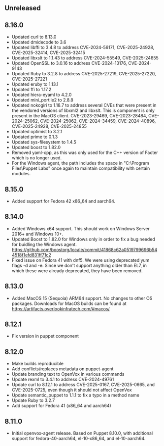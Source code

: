 ## Unreleased

## 8.16.0

* Updated curl to 8.13.0
* Updated dmidecode to 3.6
* Updated libffi to 3.4.8 to address CVE-2024-56171, CVE-2025-24928, CVE-2025-32414, CVE-2025-32415
* Updated libxslt to 1.1.43 to address CVE-2024-55549, CVE-2025-24855
* Updated OpenSSL to 3.0.16 to address CVE-2024-13176, CVE-2024-9143
* Updated Ruby to 3.2.8 to address CVE-2025-27219, CVE-2025-27220, CVE-2025-27221
* Updated eruby to 1.13.1
* Updated ffi to 1.17.2
* Updated hiera-eyaml to 4.2.0
* Updated mini_portile2 to 2.8.8
* Updated nokogiri to 1.18.7 to address several CVEs that were present in the vendored versions of libxml2 and libxslt. This is component is only present in the MacOS client. CVE-2023-29469, CVE-2023-28484, CVE-2024-25062, CVE-2024-25062, CVE-2024-34459, CVE-2024-40896, CVE-2025-24928, CVE-2025-24855
* Updated optimist to 3.2.1
* Updated prime to 0.1.3
* Updated sys-filesystem to 1.4.5
* Updated boost to 1.82.0
* Removed yaml-cpp, as this was only used for the C++ version of Facter which is no longer used.
* For the Windows agent, the path includes the space in "C:\Program Files\Puppet Labs" once again to maintain compatibility with certain modules.

## 8.15.0

* Added support for Fedora 42 x86_64 and aarch64.

## 8.14.0

* Added Windows x64 support. This should work on Windows Server 2016+ and Windows 10+.
* Updated Boost to 1.82.0 for Windows only in order to fix a bug needed for buidling the Windows agent. https://github.com/boostorg/locale/commit/41868c62a0519799696b544518f1efd831ff71c2
* Fixed issue on Fedora 41 with dnf5. We were using deprecated yum flags -d and -e. Since we don't support anything older than EL7, in which these were already deprecated, they have been removed.

## 8.13.0

* Added MacOS 15 (Sequoia) ARM64 support. No changes to other OS packages. Downloads for MacOS builds can be found at https://artifacts.overlookinfratech.com/#macos/

## 8.12.1

* Fix version in puppet component

## 8.12.0

* Make builds reproducible
* Add conflicts/replaces metadata on puppet-agent
* Update branding text to OpenVox in various commands
* Update rexml to 3.4.1 to address CVE-2024-49761
* Update curl to 8.12.1 to address CVE-2025-0167, CVE-2025-0665, and CVE-2025-0725, even though it should not affect OpenVox
* Update semantic_puppet to 1.1.1 to fix a typo in a method name
* Update Ruby to 3.2.7
* Add support for Fedora 41 (x86_64 and aarch64)

## 8.11.0

* Initial openvox-agent release. Based on Puppet 8.10.0, with additional support for fedora-40-aarch64, el-10-x86_64, and el-10-aarch64.
